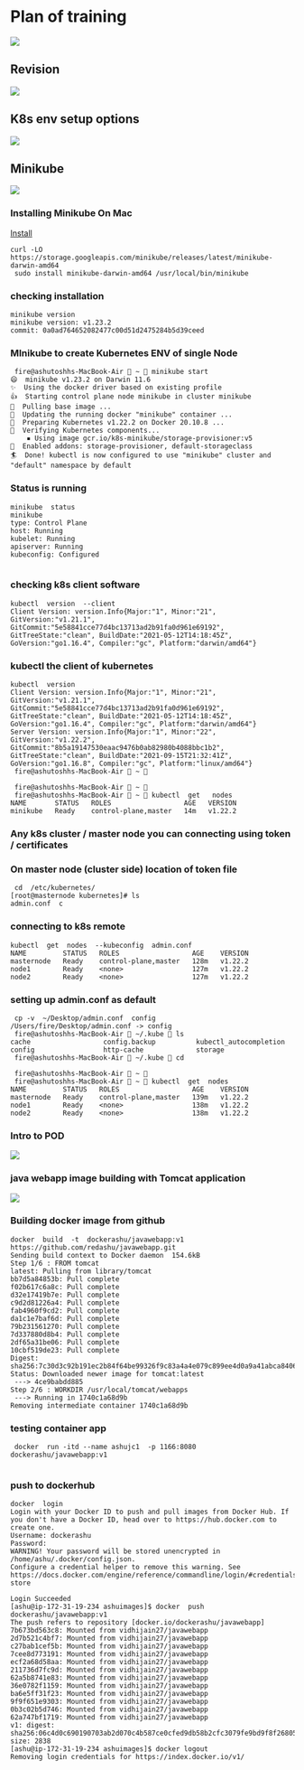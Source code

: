 # Plan of training 

<img src="plan.png">

## Revision 

<img src="rev.png">

## K8s env setup options 

<img src="setup.png">

## Minikube 

<img src="minikube.png">

### Installing Minikube On Mac 

[Install]('https://minikube.sigs.k8s.io/docs/start/')

```
curl -LO https://storage.googleapis.com/minikube/releases/latest/minikube-darwin-amd64
 sudo install minikube-darwin-amd64 /usr/local/bin/minikube
```


### checking installation 

```
minikube version 
minikube version: v1.23.2
commit: 0a0ad764652082477c00d51d2475284b5d39ceed
```

### MInikube to create Kubernetes ENV of single Node 

```
 fire@ashutoshhs-MacBook-Air  ~  minikube start 
😄  minikube v1.23.2 on Darwin 11.6
✨  Using the docker driver based on existing profile
👍  Starting control plane node minikube in cluster minikube
🚜  Pulling base image ...
🏃  Updating the running docker "minikube" container ...
🐳  Preparing Kubernetes v1.22.2 on Docker 20.10.8 ...
🔎  Verifying Kubernetes components...
    ▪ Using image gcr.io/k8s-minikube/storage-provisioner:v5
🌟  Enabled addons: storage-provisioner, default-storageclass
🏄  Done! kubectl is now configured to use "minikube" cluster and "default" namespace by default

```

### Status is running 

```
minikube  status
minikube
type: Control Plane
host: Running
kubelet: Running
apiserver: Running
kubeconfig: Configured


```

### checking k8s client software 

```
kubectl  version  --client 
Client Version: version.Info{Major:"1", Minor:"21", GitVersion:"v1.21.1", GitCommit:"5e58841cce77d4bc13713ad2b91fa0d961e69192", GitTreeState:"clean", BuildDate:"2021-05-12T14:18:45Z", GoVersion:"go1.16.4", Compiler:"gc", Platform:"darwin/amd64"}

```

### kubectl the client of kubernetes 

```
kubectl  version           
Client Version: version.Info{Major:"1", Minor:"21", GitVersion:"v1.21.1", GitCommit:"5e58841cce77d4bc13713ad2b91fa0d961e69192", GitTreeState:"clean", BuildDate:"2021-05-12T14:18:45Z", GoVersion:"go1.16.4", Compiler:"gc", Platform:"darwin/amd64"}
Server Version: version.Info{Major:"1", Minor:"22", GitVersion:"v1.22.2", GitCommit:"8b5a19147530eaac9476b0ab82980b4088bbc1b2", GitTreeState:"clean", BuildDate:"2021-09-15T21:32:41Z", GoVersion:"go1.16.8", Compiler:"gc", Platform:"linux/amd64"}
 fire@ashutoshhs-MacBook-Air  ~  
                                                                                                        
 fire@ashutoshhs-MacBook-Air  ~  
 fire@ashutoshhs-MacBook-Air  ~  kubectl  get   nodes
NAME       STATUS   ROLES                  AGE   VERSION
minikube   Ready    control-plane,master   14m   v1.22.2

```

### Any k8s cluster / master node you can connecting using token / certificates 

### On master node (cluster side) location of token file

```
 cd  /etc/kubernetes/
[root@masternode kubernetes]# ls
admin.conf  c

```

### connecting to k8s remote 

```
kubectl  get  nodes  --kubeconfig  admin.conf 
NAME         STATUS   ROLES                  AGE    VERSION
masternode   Ready    control-plane,master   128m   v1.22.2
node1        Ready    <none>                 127m   v1.22.2
node2        Ready    <none>                 127m   v1.22.2

```

### setting up admin.conf as default 

```
 cp -v  ~/Desktop/admin.conf  config 
/Users/fire/Desktop/admin.conf -> config
 fire@ashutoshhs-MacBook-Air  ~/.kube  ls
cache                  config.backup          kubectl_autocompletion
config                 http-cache             storage
 fire@ashutoshhs-MacBook-Air  ~/.kube  cd
                                                                                                             
 fire@ashutoshhs-MacBook-Air  ~  
 fire@ashutoshhs-MacBook-Air  ~  kubectl  get  nodes
NAME         STATUS   ROLES                  AGE    VERSION
masternode   Ready    control-plane,master   139m   v1.22.2
node1        Ready    <none>                 138m   v1.22.2
node2        Ready    <none>                 138m   v1.22.2

```

### Intro to POD 

<img src="pod.png">

### java webapp image building with Tomcat application 

<img src="tomcat.png">

###  Building docker image from github 

```
docker  build  -t  dockerashu/javawebapp:v1  https://github.com/redashu/javawebapp.git 
Sending build context to Docker daemon  154.6kB
Step 1/6 : FROM tomcat
latest: Pulling from library/tomcat
bb7d5a84853b: Pull complete 
f02b617c6a8c: Pull complete 
d32e17419b7e: Pull complete 
c9d2d81226a4: Pull complete 
fab4960f9cd2: Pull complete 
da1c1e7baf6d: Pull complete 
79b231561270: Pull complete 
7d337880d8b4: Pull complete 
2df65a31be06: Pull complete 
10cbf519de23: Pull complete 
Digest: sha256:7c30d3c92b191ec2b84f64be99326f9c83a4a4e079c899ee4d0a9a41abca8406
Status: Downloaded newer image for tomcat:latest
 ---> 4ce9babdd885
Step 2/6 : WORKDIR /usr/local/tomcat/webapps
 ---> Running in 1740c1a68d9b
Removing intermediate container 1740c1a68d9b

```

### testing container app 

```
 docker  run -itd --name ashujc1  -p 1166:8080  dockerashu/javawebapp:v1 
 
```

### push to dockerhub 

```
docker  login  
Login with your Docker ID to push and pull images from Docker Hub. If you don't have a Docker ID, head over to https://hub.docker.com to create one.
Username: dockerashu
Password: 
WARNING! Your password will be stored unencrypted in /home/ashu/.docker/config.json.
Configure a credential helper to remove this warning. See
https://docs.docker.com/engine/reference/commandline/login/#credentials-store

Login Succeeded
[ashu@ip-172-31-19-234 ashuimages]$ docker  push  dockerashu/javawebapp:v1
The push refers to repository [docker.io/dockerashu/javawebapp]
7b673bd563c8: Mounted from vidhijain27/javawebapp 
2d7b521c4bf7: Mounted from vidhijain27/javawebapp 
c27bab1cef5b: Mounted from vidhijain27/javawebapp 
7cee8d773191: Mounted from vidhijain27/javawebapp 
ecf2a68d58aa: Mounted from vidhijain27/javawebapp 
211736d7fc9d: Mounted from vidhijain27/javawebapp 
62a5b8741e83: Mounted from vidhijain27/javawebapp 
36e0782f1159: Mounted from vidhijain27/javawebapp 
ba6e5ff31f23: Mounted from vidhijain27/javawebapp 
9f9f651e9303: Mounted from vidhijain27/javawebapp 
0b3c02b5d746: Mounted from vidhijain27/javawebapp 
62a747bf1719: Mounted from vidhijain27/javawebapp 
v1: digest: sha256:06c4d0c690190703ab2d070c4b587ce0cfed9db58b2cfc3079fe9bd9f8f26805 size: 2838
[ashu@ip-172-31-19-234 ashuimages]$ docker logout 
Removing login credentials for https://index.docker.io/v1/

```


